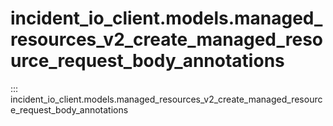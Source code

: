 # incident_io_client.models.managed_resources_v2_create_managed_resource_request_body_annotations

::: incident_io_client.models.managed_resources_v2_create_managed_resource_request_body_annotations